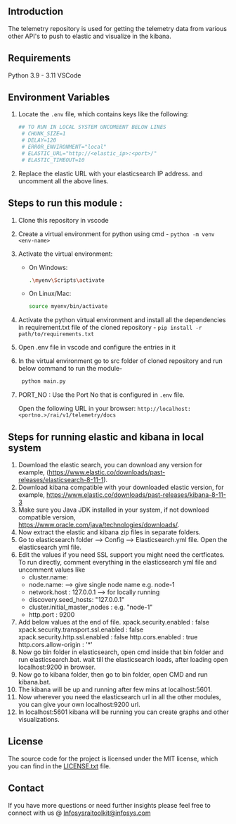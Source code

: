 ## Introduction
The telemetry repository is used for getting the telemetry data from various other API's to push to elastic and visualize in the kibana.

## Requirements
Python 3.9 - 3.11 VSCode

## Environment Variables
1. Locate the `.env` file, which contains keys like the following:

   ```sh
   ## TO RUN IN LOCAL SYSTEM UNCOMEENT BELOW LINES
    # CHUNK_SIZE=1
    # DELAY=120
    # ERROR_ENVIRONMENT="local"
    # ELASTIC_URL="http://<elastic_ip>:<port>/"
    # ELASTIC_TIMEOUT=10
   ```
2. Replace the  elastic URL with your elasticsearch IP address. and uncomment all the above lines.

## Steps to run this module : 
1. Clone this repository in vscode
2. Create a virtual environment for python using cmd -
   `python -m venv <env-name>`
3. Activate the virtual environment:
    - On Windows:
        ```sh
        .\myenv\Scripts\activate
         ```
 
    - On Linux/Mac:
        ```sh
        source myenv/bin/activate
        ```
4. Activate the python virtual environment and install all the dependencies in requirement.txt file of the     cloned repository -
   `pip install -r path/to/requirements.txt`
5. Open .env file in vscode and configure the entries in it
6. In the virtual environment go to src folder of cloned repository and run below command to run the module-
   ```sh
    python main.py
     ```
7. PORT_NO : Use the Port No that is configured in `.env` file.

   Open the following URL in your browser:
`http://localhost:<portno.>/rai/v1/telemetry/docs`

## Steps for running elastic and kibana in local system

1. Download the elastic search, you can download any version for example, (https://www.elastic.co/downloads/past-releases/elasticsearch-8-11-1).
2. Download kibana compatible with your downloaded elastic version, for example, https://www.elastic.co/downloads/past-releases/kibana-8-11-3
3. Make sure you Java JDK installed in your system, if not download compatible version, https://www.oracle.com/java/technologies/downloads/.
4. Now extract the elastic and kibana zip files in separate folders.
5. Go to elasticsearch folder --> Config --> Elasticsearch.yml file. Open the elasticsearch yml file.
6. Edit the values if you need SSL support you might need the certficates. To run directly, comment everything in the elasticsearch yml file and uncomment values like
   - cluster.name: <Give your own name>
   - node.name: <Give name for your elastic node> --> give single node name e.g. node-1
   - network.host : 127.0.0.1 --> for locally running
   - discovery.seed_hosts: "127.0.0.1" 
   - cluster.initial_master_nodes : <give the name of above node.name value> e.g. "node-1"
   - http.port : 9200
7. Add below values at the end of file.
   xpack.security.enabled : false
   xpack.security.transport.ssl.enabled : false
   xpack.security.http.ssl.enabled : false
   http.cors.enabled : true
   http.cors.allow-origin : '*'
9. Now go bin folder in elasticsearch, open cmd inside that bin folder and run elasticsearch.bat. wait till the elasticsearch loads, after loading open localhost:9200 in browser.
10. Now go to kibana folder, then go to bin folder, open CMD and run kibana.bat.
11. The kibana will be up and running after few mins at localhost:5601.
12. Now wherever you need the elasticsearch url in all the other modules, you can give your own localhost:9200 url.
13. In localhost:5601 kibana will be running you can create graphs and other visualizations.
   

## License
The source code for the project is licensed under the MIT license, which you can find in the [LICENSE.txt](License.md) file.

## Contact
If you have more questions or need further insights please feel free to connect with us @
Infosysraitoolkit@infosys.com

